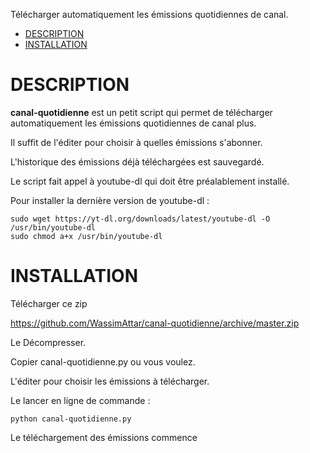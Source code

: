 Télécharger automatiquement les émissions quotidiennes de canal.

- [DESCRIPTION](#description)
- [INSTALLATION](#installation)

# DESCRIPTION
**canal-quotidienne** est un petit script qui permet de télécharger automatiquement les émissions quotidiennes de canal plus.

Il suffit de l'éditer pour choisir à quelles émissions s'abonner.

L'historique des émissions déjà téléchargées est sauvegardé.

Le script fait appel à youtube-dl qui doit être préalablement installé.

Pour installer la dernière version de youtube-dl :

    sudo wget https://yt-dl.org/downloads/latest/youtube-dl -O /usr/bin/youtube-dl
    sudo chmod a+x /usr/bin/youtube-dl

# INSTALLATION
Télécharger ce zip

https://github.com/WassimAttar/canal-quotidienne/archive/master.zip

Le Décompresser.

Copier canal-quotidienne.py ou vous voulez.

L'éditer pour choisir les émissions à télécharger.

Le lancer en ligne de commande :

    python canal-quotidienne.py

Le téléchargement des émissions commence